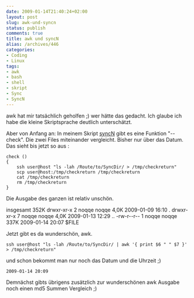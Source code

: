 ```yaml
---
date: 2009-01-14T21:40:24+02:00
layout: post
slug: awk-und-syncn
status: publish
comments: true
title: awk und syncN
alias: /archives/446
categories:
- Coding
- Linux
tags:
- awk
- bash
- shell
- skript
- Sync
- SyncN
---
```


awk hat mir tatsächlich geholfen ;) wer hätte das gedacht. Ich glaube ich habe die kleine Skriptsprache deutlich unterschätzt.

Aber von Anfang an: In meinem Skript [syncN](http://zwetschge.org/syncN/) gibt es eine Funktion "--check". Die zwei Files miteinander vergleicht. Bisher nur über das Datum. Das sieht bis jetzt so aus :


    check ()
    {
    	ssh user@host "ls -lah /Route/to/SyncDir/ > /tmp/checkreturn"
    	scp user@host:/tmp/checkreturn /tmp/checkreturn
    	cat /tmp/checkreturn
    	rm /tmp/checkreturn
    }


Die Ausgabe des ganzen ist relativ unschön.

insgesamt 352K
drwxr-xr-x 2 noqqe noqqe 4,0K 2009-01-09 16:10 .
drwxr-xr-x 7 noqqe noqqe 4,0K 2009-01-13 12:29 ..
-rw-r--r-- 1 noqqe noqqe 337K 2009-01-14 20:07 $FILE

Jetzt gibt es da wunderschön, awk.


    ssh user@host "ls -lah /Route/to/SyncDir/ | awk '{ print $6 " " $7 }' > /tmp/checkreturn"


und schon bekommt man nur noch das Datum und die Uhrzeit ;)


    2009-01-14 20:09


Demnächst gibts übrigens zusätzlich zur wunderschönen awk Ausgabe noch einen md5 Summen Vergleich ;)
